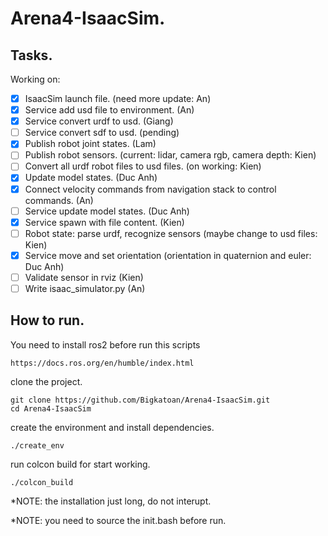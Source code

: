 # Arena4-IsaacSim.

## Tasks.
Working on:
 - [x] IsaacSim launch file. (need more update: An)
 - [x] Service add usd file to environment. (An)
 - [x] Service convert urdf to usd. (Giang)
 - [ ] Service convert sdf to usd. (pending)
 - [x] Publish robot joint states. (Lam)
 - [ ] Publish robot sensors. (current: lidar, camera rgb, camera depth: Kien)
 - [ ] Convert all urdf robot files to usd files. (on working: Kien)
 - [x] Update model states. (Duc Anh)
 - [x] Connect velocity commands from navigation stack to control commands. (An)
 - [ ] Service update model states. (Duc Anh)
 - [x] Service spawn with file content. (Kien)
 - [ ] Robot state: parse urdf, recognize sensors (maybe change to usd files: Kien)
 - [x] Service move and set orientation (orientation in quaternion and euler: Duc Anh)
 - [ ] Validate sensor in rviz (Kien)
 - [ ] Write isaac_simulator.py (An) 
       
## How to run.

You need to install ros2 before run this scripts 
```
https://docs.ros.org/en/humble/index.html
```
clone the project.
```
git clone https://github.com/Bigkatoan/Arena4-IsaacSim.git
cd Arena4-IsaacSim
```

create the environment and install dependencies.
```
./create_env
```

run colcon build for start working.
```
./colcon_build
```

*NOTE: the installation just long, do not interupt.

*NOTE: you need to source the init.bash before run.
